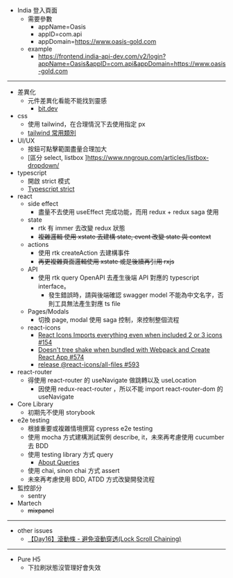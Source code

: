 * India 登入頁面
  * 需要參數
    * appName=Oasis
    * appID=com.api
    * appDomain=https://www.oasis-gold.com
  * example
    * https://frontend.india-api-dev.com/v2/login?appName=Oasis&appID=com.api&appDomain=https://www.oasis-gold.com

---
- 差異化
  - 元件差異化看能不能找到靈感
    - [bit.dev](https://bit.dev/)
- css
  - 使用 tailwind，在合理情況下去使用指定 px
  - [tailwind 常用類別](./docs/TAILWIND.md)
- UI/UX
  - 按鈕可點擊範圍盡量合理加大
  - [區分 select, listbox ]https://www.nngroup.com/articles/listbox-dropdown/
- typescript
  - 開啟 strict 模式
  - [Typescript strict](./docs/TYPESCRIPT.md)
- react
  - side effect
    - 盡量不去使用 useEffect 完成功能，而用 redux + redux saga 使用
  - state
    - rtk 有 immer 去改變 redux 狀態
    - ~~複雜邏輯 使用 xstate 去建構 state, event 改變 state 與 context~~
  - actions
    - 使用 rtk createAction 去建構事件
    - ~~再更複雜頁面邏輯使用 xstate 或是後續再引用 rxjs~~
  - API
    - 使用 rtk query OpenAPI 去產生後端 API 對應的 typescript interface。
      - 發生錯誤時，請與後端確認 swagger model 不能為中文名字，否則工具無法產生對應 ts file
  - Pages/Modals
    - 切換 page, modal 使用 saga 控制，來控制整個流程
  - react-icons
    - [React Icons Imports everything even when included 2 or 3 icons #154](https://github.com/react-icons/react-icons/issues/154#issuecomment-895976123)
    - [Doesn't tree shake when bundled with Webpack and Create React App #574](https://github.com/react-icons/react-icons/issues/574)
    - [release @react-icons/all-files #593
      ](https://github.com/react-icons/react-icons/issues/593)
- react-router
  - 得使用 react-router 的 useNavigate 做跳轉以及 useLocation
    - 因使用 redux-react-router ，所以不能 import react-router-dom 的 useNavigate
- Core Library
  - 初期先不使用 storybook
- e2e testing
  - 根據重要或複雜情境撰寫 cypress e2e testing
  - 使用 mocha 方式建構測試案例 describe, it，未來再考慮使用 cucumber 去 BDD
  - 使用 testing library 方式 query
    - [About Queries](https://testing-library.com/docs/queries/about)
  - 使用 chai, sinon chai 方式 assert
  - 未來再考慮使用 BDD, ATDD 方式改變開發流程
- 監控部分
  - sentry
- Martech
  - ~~mixpanel~~

---

- other issues
  - [【Day16】滾動條 - 避免滾動穿透(Lock Scroll Chaining)](https://ithelp.ithome.com.tw/articles/10301290?sc=iThelpR)

---

- Pure H5
  - 下拉刷狀態沒管理好會失效
